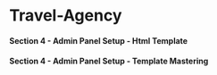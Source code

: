 # Travel-Agency


#### Section 4 - Admin Panel Setup - Html Template
#### Section 4 - Admin Panel Setup - Template Mastering
